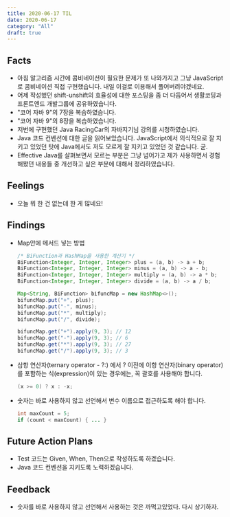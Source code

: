 ```yaml
---
title: 2020-06-17 TIL
date: 2020-06-17
category: "All"
draft: true
---
```


## Facts

- 아침 알고리즘 시간에 콤비네이션이 필요한 문제가 또 나와가지고 그냥 JavaScript로 콤비네이션 직접 구현했습니다. 내일 이걸로 이용해서 풀어버려야겠네요.
- 어제 작성했던 shift-unshift의 효율성에 대한 포스팅을 좀 더 다듬어서 생활코딩과 프론트엔드 개발그룹에 공유하였습니다.
- "코어 자바 9"의 7장을 복습하였습니다.
- "코어 자바 9"의 8장을 복습하였습니다.
- 저번에 구현했던 Java RacingCar의 자바지기님 강의를 시청하였습니다.
- Java 코드 컨벤션에 대한 글을 읽어보았습니다. JavaScript에서 의식적으로 잘 지키고 있었던 탓에 Java에서도 저도 모르게 잘 지키고 있었던 것 같습니다. 굳.
- Effective Java를 살펴보면서 모르는 부분은 그냥 넘어가고 제가 사용하면서 경험해봤던 내용들 중 개선하고 싶은 부분에 대해서 정리하였습니다.

## Feelings

- 오늘 뭐 한 건 없는데 한 게 많네요!

## Findings

- Map안에 메서드 넣는 방법

    ```java
    /* BiFunction과 HashMap을 사용한 계산기 */
    BiFunction<Integer, Integer, Integer> plus = (a, b) -> a + b;
    BiFunction<Integer, Integer, Integer> minus = (a, b) -> a - b;
    BiFunction<Integer, Integer, Integer> multiply = (a, b) -> a * b;
    BiFunction<Integer, Integer, Integer> divide = (a, b) -> a / b;

    Map<String, BiFunction> bifuncMap = new HashMap<>();
    bifuncMap.put("+", plus);
    bifuncMap.put("-", minus);
    bifuncMap.put("*", multiply);
    bifuncMap.put("/", divide);

    bifuncMap.get("+").apply(9, 3); // 12
    bifuncMap.get("-").apply(9, 3); // 6
    bifuncMap.get("*").apply(9, 3); // 27
    bifuncMap.get("/").apply(9, 3); // 3
    ```

- 삼항 연산자(ternary operator - ?:) 에서 ? 이전에 이항 연산자(binary operator)를 포함하는 식(expression)이 있는 경우에는, 꼭 괄호를 사용해야 합니다.
  
    ```java
    (x >= 0) ? x : -x;
    ```

- 숫자는 바로 사용하지 않고 선언해서 변수 이름으로 접근하도록 해야 합니다.

    ```java
    int maxCount = 5;
    if (count < maxCount) { ... }
    ```

## Future Action Plans

- Test 코드는 Given, When, Then으로 작성하도록 하겠습니다.
- Java 코드 컨벤션을 지키도록 노력하겠습니다.

## Feedback

- 숫자를 바로 사용하지 않고 선언해서 사용하는 것은 까먹고있었다. 다시 상기하자.
